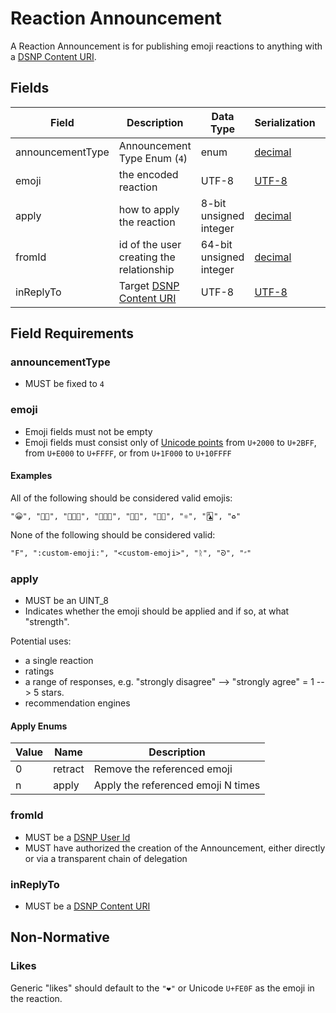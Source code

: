 # Reaction Announcement

A Reaction Announcement is for publishing emoji reactions to anything with a [DSNP Content URI](../Identifiers.md#dsnp-content-uri).

## Fields

| Field            | Description                                                   | Data Type               | Serialization | Parquet Type | Bloom Filter |
|------------------|---------------------------------------------------------------|-------------------------| ------------- |--------------|--------------|
| announcementType | Announcement Type Enum (`4`)                                  | enum                    | [decimal](../Serializations.md#decimal) | `INT32`      | no           |
| emoji            | the encoded reaction                                          | UTF-8                   | [UTF-8](https://datatracker.ietf.org/doc/html/rfc3629) | `UTF8`       | YES          |
| apply            | how to apply the reaction                                     | 8-bit unsigned integer  | [decimal](../Serializations.md#decimal)  | `UINT_8`     | no           |
| fromId           | id of the user creating the relationship                      | 64-bit unsigned integer | [decimal](../Serializations.md#decimal) | `UINT_64`    | YES          |
| inReplyTo        | Target [DSNP Content URI](../Identifiers.md#dsnp-content-uri) | UTF-8                   | [UTF-8](https://datatracker.ietf.org/doc/html/rfc3629) | `UTF8`       | YES          |

## Field Requirements

### announcementType

- MUST be fixed to `4`

### emoji

- Emoji fields must not be empty
- Emoji fields must consist only of [Unicode points](https://unicode.org/standard/standard.html) from `U+2000` to `U+2BFF`, from `U+E000` to `U+FFFF`, or from `U+1F000` to `U+10FFFF`

#### Examples

All of the following should be considered valid emojis:

```
"😀", "🤌🏼", "👩🏻‍🎤", "🧑🏿‍🏫", "🏳️‍🌈", "🏳️‍⚧️", "⚛︎", "🃑", "♻︎"
```

None of the following should be considered valid:

```
"F", ":custom-emoji:", "<custom-emoji>", "ᚱ", "ᘐ", "״"
```
### apply
- MUST be an UINT_8
- Indicates whether the emoji should be applied and if so, at what "strength".

Potential uses:
- a single reaction
- ratings
- a range of responses, e.g. "strongly disagree" --> "strongly agree" = 1 --> 5 stars.
- recommendation engines

#### Apply Enums

| Value | Name    | Description                        |
|-------|---------|------------------------------------|
| 0     | retract | Remove the referenced emoji        |
| n     | apply   | Apply the referenced emoji N times |

### fromId

- MUST be a [DSNP User Id](../Identifiers.md#dsnp-user-id)
- MUST have authorized the creation of the Announcement, either directly or via a transparent chain of delegation

### inReplyTo

- MUST be a [DSNP Content URI](../Identifiers.md#dsnp-content-uri)

## Non-Normative

### Likes

Generic "likes" should default to the `"❤️"` or Unicode `U+FE0F` as the emoji in the reaction.
